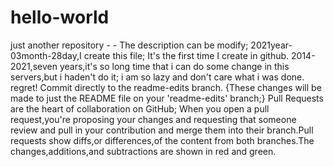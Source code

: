 # hello-world
just another repository - - The description can be modify;
2021year-03month-28day,I create this file;
It's the first time I create in github.
2014-2021,seven years,it's so long time that i can do some change in this servers,but i haden't do it;
i am so lazy and don't care what i was done.
regret!
Commit directly to the readme-edits branch.
{These changes will be made to just the README file on your 'readme-edits' branch;}
Pull Requests are the heart of collaboration on GitHub;
When you open a pull request,you're proposing your changes and requesting that someone review and pull in your contribution and merge them into their branch.Pull requests show diffs,or differences,of the content from both branches.The changes,additions,and subtractions are shown in red and green.
